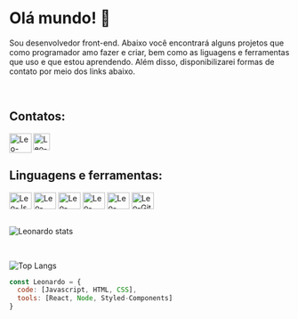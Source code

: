 <h1>Olá mundo! 👋</h1>

<p>Sou desenvolvedor front-end. Abaixo você encontrará alguns projetos que como programador amo fazer e criar, bem como as liguagens e ferramentas que uso e que estou aprendendo. Além disso, disponibilizarei formas de contato por meio dos links abaixo.</p>
<br>

<h2>Contatos:</h2>
<div>
  
  <a href="mailto:moreiraleo700@gmail.com">
    <img height="35" width="40" align="left" alt="Leo-email" src="https://cdn-icons-png.flaticon.com/128/2504/2504727.png"> 
  </a>
  
  <a href="https://www.linkedin.com/in/lmr18">
    <img height="30" align="left" alt="Leo-linkedin" src="https://cdn-icons-png.flaticon.com/128/174/174857.png"> 
  </a>
  
</div>

<br>
<br>

<h2>Linguagens e ferramentas:</h2>

<div style="display: inline_block">
  <img align="center" alt="Leo-Js" height="30" width="40" src="https://devicons.railway.app/i/javascript.svg">
  <img align="center" alt="Leo-React" height="30" width="40" src="https://devicons.railway.app/i/react.svg">
  <img align="center" alt="Leo-HTML" height="30" width="40" src="https://devicons.railway.app/i/html5.svg">
  <img align="center" alt="Leo-CSS" height="30" width="40" src="https://devicons.railway.app/i/css3.svg">
  <img align="center" alt="Leo-VsCode" height="30" width="40" src="https://devicons.railway.app/i/visual-studio-code.svg">
  <img align="center" alt="Leo-Git" height="30" width="40" src="https://devicons.railway.app/i/git.svg">
</div>
<br>

![Leonardo stats](https://github-readme-stats.vercel.app/api?username=leonardo-1118&show_icons=true&bg_color=00000000)

<br>

![Top Langs](https://github-readme-stats.vercel.app/api/top-langs/?username=leonardo-1118&layout=compact)
```javascript
const Leonardo = {
  code: [Javascript, HTML, CSS],
  tools: [React, Node, Styled-Components]
}
```
